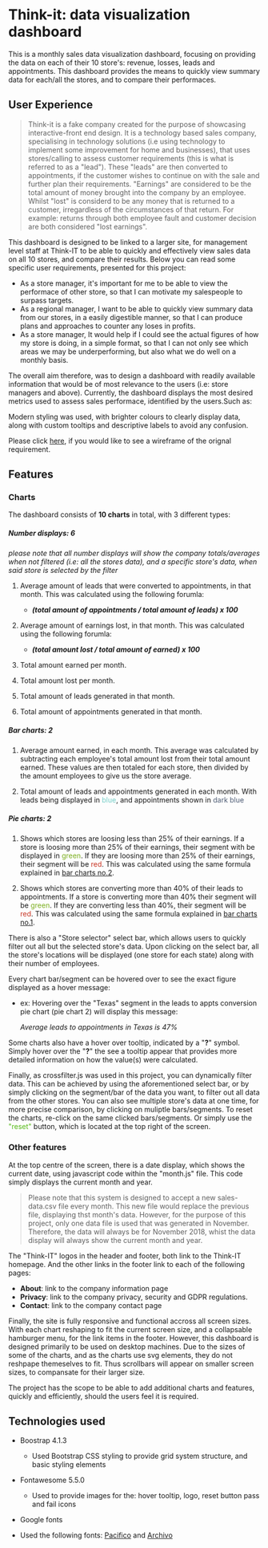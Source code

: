 # Think-it: data visualization dashboard

This is a monthly sales data visualization dashboard, focusing on providing the data on each of their 10 store's: 
revenue, losses, leads and appointments. This dashboard provides the means to quickly view summary data for each/all the stores, and to compare their performaces. 


## User Experience

>Think-it is a fake company created for the purpose of showcasing interactive-front end design. It is a technology based sales company, specialising in technology solutions (i.e using technology to implement some improvement for home and businesses), that uses stores/calling to assess customer requirements (this is what is referred to as a "lead"). These "leads" are then converted to appointments, if the customer wishes to continue on with the sale and further plan their requirements. "Earnings" are considered to be the total amount of money brought into the company by an employee. Whilst "lost" is considerd to be any money that is returned to a customer, irregardless of the circumstances of that return. For example: returns through both employee fault and customer decision are both considered "lost earnings".

This dashboard is designed to be linked to a larger site, for management level staff at Think-IT to be able to quickly and effectively view sales data on all 10 stores, and compare their results. Below you can read some specific user requirements, presented for this project:

* As a store manager, it's important for me to be able to view the performace of other store, so that I can motivate my salespeople to surpass targets.
* As a regional manager, I want to be able to quickly view summary data from our stores, in a easily digestible manner, so that I can produce plans and approaches to counter any loses in profits.
* As a store manager, It would help if I could see the actual figures of how my store is doing, in a simple format, so that I can not only see which areas we may be underperforming, but also what we do well on a monthly basis.

The overall aim therefore, was to design a dashboard with readily available information that would be of most relevance to the users (i.e: store managers and above). Currently, the dashboard displays the most desired metrics used to assess sales performace, identified by the users.Such as:

Modern styling was used, with brighter colours to clearly display data, along with custom tooltips and descriptive labels to avoid any confusion.  

Please click [here](https://think-it-brookk.c9users.io/Course/think-it_wireframe.png), if you would like to see a wireframe of the orignal requirement.

## Features

### Charts


The dashboard consists of **10 charts** in total, with 3 different types:

##### Number displays: 6

_please note that all number displays will show the company totals/averages when not filtered (i.e: all the stores data), and a specific store's data, when said store is selected by the filter_

1. <a name="leads_to_appts_formula">Average amount of leads that were converted to appointments, in that month. This was calculated using the following forumla:</a>
 
   * *__(total amount of appointments / total amount of leads) x 100__*

2. <a name="earnings_formula">Average amount of earnings lost, in that month. This was calculated using the following forumla:</a>
 
   * *__(total amount lost / total amount of earned) x 100__*

3. Total amount earned per month. 

4. Total amount lost per month. 

5. Total amount of leads generated in that month.

6. Total amount of appointments generated in that month.

##### Bar charts: 2

1. Average amount earned, in each month. This average was calculated by subtracting each employee's total amount lost from their total amount earned. These values are then totaled for each store, then divided by the amount employees to give us the store average.

2. Total amount of leads and appointments generated in each month. With leads being displayed in <span style="color: #77cfc9">blue</span>, and appointments shown in <span style="color: #4F5D75">dark blue</span>


##### Pie charts: 2

1. Shows which stores are loosing less than 25% of their earnings. If a store is loosing more than 25% of their earnings, their segment with be displayed in <span style="color: #7caf1f">green</span>. If they are loosing more than 25% of their earnings, their segment will be <span style="color: #c83524">red</span>. This was calculated using the same formula explained in [bar charts no.2](#earnings_formula).

2. Shows which stores are converting more than 40% of their leads to appointments. If a store is converting more than 40% their segment will be <span style="color: #7caf1f">green</span>. If they are converting less than 40%, their segment will be <span style="color: #c83524">red</span>. This was calculated using the same formula explained in [bar charts no.1](#leads_to_appts_formula).

There is also a "Store selector" select bar, which allows users to quickly filter out all but the selected store's data. Upon clicking on the select bar, all the store's locations will be displayed (one store for each state) along with their number of employees.

Every chart bar/segment can be hovered over to see the exact figure displayed as a hover message:

* ex: Hovering over the "Texas" segment in the leads to appts conversion pie chart (pie chart 2) will display this message:
  
  _Average leads to appointments in Texas is 47%_

Some charts also have a hover over tooltip, indicated by a "**?**" symbol. Simply hover over the "**?**" the see a tooltip appear that provides more detailed information on how the value(s) were calculated.

Finally, as crossfilter.js was used in this project, you can dynamically filter data. This can be achieved by using the aforementioned select bar, or by simply clicking on the segment/bar of the data you want, to filter out all data from the other stores. You can also see multiple store's data at one time, for more precise comparison, by clicking on muliptle bars/segments. To reset the charts, re-click on the same clicked bars/segments. Or simply use the <span style="color: #52b913">"reset"</span> button, which is located at the top right of the screen.

### Other features 

At the top centre of the screen, there is a date display, which shows the current date, using javascript code within the "month.js" file. This code simply displays the current month and year. 

> Please note that this system is designed to accept a new sales-data.csv file every month. This new file would replace the previous file, displaying thst month's data. However, for the purpose of this project, only one data file is used that was generated in November. Therefore, the data will always be for November 2018, whist the data display will always show the current month and year.

The "Think-IT" logos in the header and footer, both link to the Think-IT homepage. And the other links in the footer link to each of the following pages: 

* **About**: link to the company information page 
* **Privacy**: link to the company privacy, security and GDPR regulations.
* **Contact**: link to the company contact page

Finally, the site is fully responsive and functional accross all screen sizes. With each chart reshaping to fit the current screen size, and a collapsable hamburger menu, for the link items in the footer. However, this dashboard is designed primarily to be used on desktop machines. Due to the sizes of some of the charts, and as the charts use svg elements, they do not reshpape themeselves to fit. Thus scrollbars will appear on smaller screen sizes, to compansate for their larger size. 

The project has the scope to be able to add additional charts and features, quickly and efficiently, should the users feel it is required.

## Technologies used

* Boostrap 4.1.3
  * Used Bootstrap CSS styling to provide grid system structure, and basic styling elements

* Fontawesome 5.5.0
  * Used to provide images for the: hover tooltip, logo, reset button pass and fail icons

* Google fonts 
 * Used the following fonts: [Pacifico](https://fonts.google.com/specimen/Pacifico) and [Archivo](https://fonts.google.com/specimen/Archivo+Black)
















